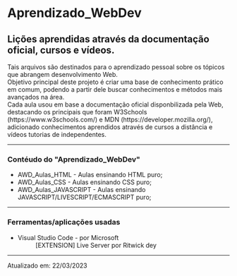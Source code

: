 # Aprendizado_WebDev
<h2>Lições aprendidas através da documentação oficial, cursos e vídeos.</h2>
<p>
  Tais arquivos são destinados para o aprendizado pessoal sobre os tópicos que abrangem desenvolvimento Web.
  <br/>Objetivo principal deste projeto é criar uma base de conhecimento prático em comum, podendo a partir dele buscar conhecimentos e métodos mais avançados na área.
  <br/>Cada aula usou em base a documentação oficial disponbilizada pela Web, destacando os principais que foram W3Schools (https://www.w3schools.com/) e MDN (https://developer.mozilla.org/), adicionado conhecimentos aprendidos através de cursos a distância e vídeos tutorias de independentes.
</p>
<hr/>
<h3>Contéudo do "Aprendizado_WebDev"</h3>
<ul>
  <li>AWD_Aulas_HTML - Aulas ensinando HTML puro;</li>
  <li>AWD_Aulas_CSS - Aulas ensinando CSS puro;</li>
  <li>AWD_Aulas_JAVASCRIPT - Aulas ensinando JAVASCRIPT/LIVESCRIPT/ECMASCRIPT puro;</li>
</ul>
<hr/>
<h3>Ferramentas/aplicações usadas</h3>
<ul>
  <li>Visual Studio Code - por Microsoft</li>
  <dd>[EXTENSION] Live Server por Ritwick dey</dd>
</ul>
<hr/>
<p>Atualizado em: 22/03/2023</p>
